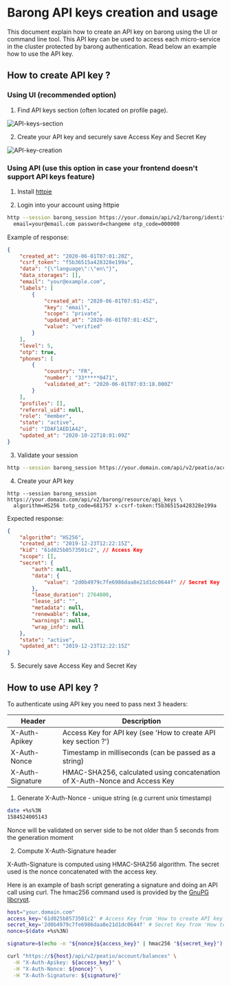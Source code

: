 # Barong API keys creation and usage

This document explain how to create an API key on barong using the UI or command line tool.
This API key can be used to access each micro-service in the cluster protected by barong authentication.
Read below an example how to use the API key.

## How to create API key ?

### Using UI (recommended option)

1. Find API keys section (often located on profile page).

![API-keys-section](../images/api-keys-1.jpeg)

2. Create your API key and securely save Access Key and Secret Key

![API-key-creation](../images/api-keys-2.jpeg)

### Using API (use this option in case your frontend doesn't support API keys feature)

1. Install [httpie](https://httpie.org/)

2. Login into your account using httpie

```bash
http --session barong_session https://your.domain/api/v2/barong/identity/sessions \
  email=your@email.com password=changeme otp_code=000000
```
Example of response:
```json
{
    "created_at": "2020-06-01T07:01:20Z",
    "csrf_token": "f5b36515a428328e199a",
    "data": "{\"language\":\"en\"}",
    "data_storages": [],
    "email": "your@example.com",
    "labels": [
        {
            "created_at": "2020-06-01T07:01:45Z",
            "key": "email",
            "scope": "private",
            "updated_at": "2020-06-01T07:01:45Z",
            "value": "verified"
        }
    ],
    "level": 5,
    "otp": true,
    "phones": [
        {
            "country": "FR",
            "number": "33*****0471",
            "validated_at": "2020-06-01T07:03:18.000Z"
        }
    ],
    "profiles": [],
    "referral_uid": null,
    "role": "member",
    "state": "active",
    "uid": "IDAF1AED1A42",
    "updated_at": "2020-10-22T18:01:09Z"
}
```

3. Validate your session

```bash
http --session barong_session https://your.domain.com/api/v2/peatio/account/balances
```

4. Create your API key

```
http --session barong_session https://your.domain.com/api/v2/barong/resource/api_keys \
  algorithm=HS256 totp_code=681757 x-csrf-token:f5b36515a428328e199a
```

Expected response:

```json
{
    "algorithm": "HS256",
    "created_at": "2019-12-23T12:22:15Z",
    "kid": "61d025b8573501c2", // Access Key
    "scope": [],
    "secret": {
        "auth": null,
        "data": {
            "value": "2d0b4979c7fe6986daa8e21d1dc0644f" // Secret Key
        },
        "lease_duration": 2764800,
        "lease_id": "",
        "metadata": null,
        "renewable": false,
        "warnings": null,
        "wrap_info": null
    },
    "state": "active",
    "updated_at": "2019-12-23T12:22:15Z"
}
```

5. Securely save Access Key and Secret Key

## How to use API key ?

To authenticate using API key you need to pass next 3 headers:

| Header           | Description                                                  |
| ---------------- | ------------------------------------------------------------ |
| X-Auth-Apikey    | Access Key for API key (see 'How to create API key section ?') |
| X-Auth-Nonce     | Timestamp in milliseconds (can be passed as a string)        |
| X-Auth-Signature | HMAC-SHA256, calculated using concatenation of X-Auth-Nonce and Access Key |

1. Generate X-Auth-Nonce - unique string (e.g current unix timestamp)

```bash
date +%s%3N
1584524005143
```

Nonce will be validated on server side to be not older than 5 seconds from the generation moment

2. Compute X-Auth-Signature header

X-Auth-Signature is computed using HMAC-SHA256 algorithm. The secret used is the nonce concatenated with the access key.

Here is an example of bash script generating a signature and doing an API call using curl.
The hmac256 command used is provided by the [GnuPG libcrypt](https://gnupg.org/software/libgcrypt/index.html).

```bash
host="your.domain.com"
access_key='61d025b8573501c2' # Access Key from 'How to create API key section ?'
secret_key='2d0b4979c7fe6986daa8e21d1dc0644f' # Secret Key from 'How to create API key section ?'
nonce=$(date +%s%3N)

signature=$(echo -n "${nonce}${access_key}" | hmac256 "${secret_key}")

curl "https://${host}/api/v2/peatio/account/balances" \
  -H "X-Auth-Apikey: ${access_key}" \
  -H "X-Auth-Nonce: ${nonce}" \
  -H "X-Auth-Signature: ${signature}"
```
